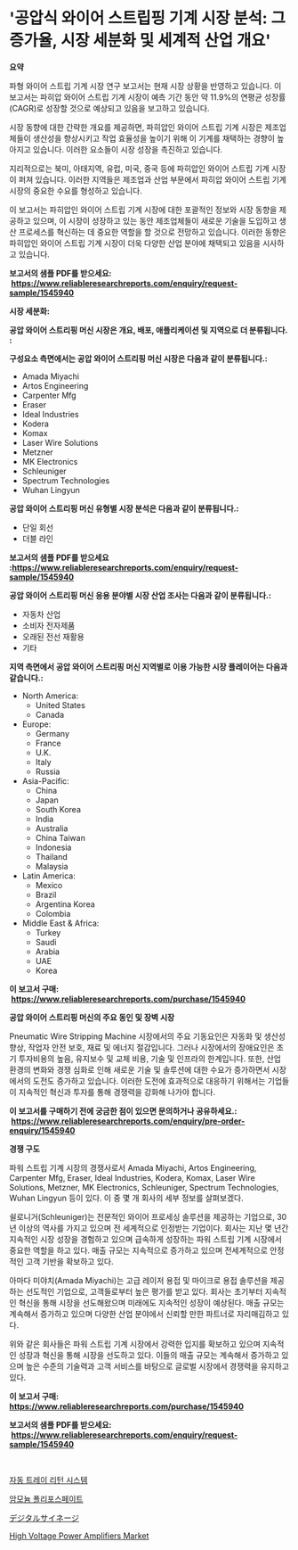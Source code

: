 <p><h1>'공압식 와이어 스트립핑 기계 시장 분석: 그 증가율, 시장 세분화 및 세계적 산업 개요'</h1></p><p><strong>요약</strong></p>
<p><p>파형 와이어 스트립 기계 시장 연구 보고서는 현재 시장 상황을 반영하고 있습니다. 이 보고서는 파히압 와이어 스트립 기계 시장이 예측 기간 동안 약 11.9%의 연평균 성장률(CAGR)로 성장할 것으로 예상되고 있음을 보고하고 있습니다. </p><p>시장 동향에 대한 간략한 개요를 제공하면, 파히압인 와이어 스트립 기계 시장은 제조업체들이 생산성을 향상시키고 작업 효율성을 높이기 위해 이 기계를 채택하는 경향이 높아지고 있습니다. 이러한 요소들이 시장 성장을 촉진하고 있습니다.</p><p>지리적으로는 북미, 아태지역, 유럽, 미국, 중국 등에 파히압인 와이어 스트립 기계 시장이 퍼져 있습니다. 이러한 지역들은 제조업과 산업 부문에서 파히압 와이어 스트립 기계 시장의 중요한 수요를 형성하고 있습니다.</p><p>이 보고서는 파히압인 와이어 스트립 기계 시장에 대한 포괄적인 정보와 시장 동향을 제공하고 있으며, 이 시장이 성장하고 있는 동안 제조업체들이 새로운 기술을 도입하고 생산 프로세스를 혁신하는 데 중요한 역할을 할 것으로 전망하고 있습니다. 이러한 동향은 파히압인 와이어 스트립 기계 시장이 더욱 다양한 산업 분야에 채택되고 있음을 시사하고 있습니다.</p></p>
<p><strong>보고서의 샘플 PDF를 받으세요: &nbsp;<a href="https://www.reliableresearchreports.com/enquiry/request-sample/1545940">https://www.reliableresearchreports.com/enquiry/request-sample/1545940</a></strong></p>
<p><strong>시장 세분화:</strong></p>
<p><strong> 공압 와이어 스트리핑 머신 시장은 개요, 배포, 애플리케이션 및 지역으로 더 분류됩니다. :</strong></p>
<p><strong>구성요소 측면에서는 공압 와이어 스트리핑 머신 시장은 다음과 같이 분류됩니다.:</strong></p>
<p><ul><li>Amada Miyachi</li><li>Artos Engineering</li><li>Carpenter Mfg</li><li>Eraser</li><li>Ideal Industries</li><li>Kodera</li><li>Komax</li><li>Laser Wire Solutions</li><li>Metzner</li><li>MK Electronics</li><li>Schleuniger</li><li>Spectrum Technologies</li><li>Wuhan Lingyun</li></ul></p>
<p><strong> 공압 와이어 스트리핑 머신 유형별 시장 분석은 다음과 같이 분류됩니다.:</strong></p>
<p><ul><li>단일 회선</li><li>더블 라인</li></ul></p>
<p><strong>보고서의 샘플 PDF를 받으세요 :<a href="https://www.reliableresearchreports.com/enquiry/request-sample/1545940">https://www.reliableresearchreports.com/enquiry/request-sample/1545940</a></strong></p>
<p><strong> 공압 와이어 스트리핑 머신 응용 분야별 시장 산업 조사는 다음과 같이 분류됩니다.:</strong></p>
<p><ul><li>자동차 산업</li><li>소비자 전자제품</li><li>오래된 전선 재활용</li><li>기타</li></ul></p>
<p><strong>지역 측면에서 공압 와이어 스트리핑 머신 지역별로 이용 가능한 시장 플레이어는 다음과 같습니다.:</strong></p>
<p><ul>
    <li>
        North America:
        <ul>
            <li>United States</li>
            <li>Canada</li>
        </ul>
    </li>
    <li>
        Europe:
        <ul>
            <li>Germany</li>
            <li>France</li>
            <li>U.K.</li>
            <li>Italy</li>
            <li>Russia</li>
        </ul>
    </li>
    <li>
        Asia-Pacific:
        <ul>
            <li>China</li>
            <li>Japan</li>
            <li>South Korea</li>
            <li>India</li>
            <li>Australia</li>
            <li>China Taiwan</li>
            <li>Indonesia</li>
            <li>Thailand</li>
            <li>Malaysia</li>
        </ul>
    </li>
    <li>
        Latin America:
        <ul>
            <li>Mexico</li>
            <li>Brazil</li>
            <li>Argentina Korea</li>
            <li>Colombia</li>
        </ul>
    </li>
    <li>
        Middle East & Africa:
        <ul>
            <li>Turkey</li>
            <li>Saudi</li>
            <li>Arabia</li>
            <li>UAE</li>
            <li>Korea</li>
        </ul>
    </li>
    </ul></p>
<p><strong>이 보고서 구매: &nbsp;<a href="https://www.reliableresearchreports.com/purchase/1545940">https://www.reliableresearchreports.com/purchase/1545940</a></strong></p>
<p><strong>공압 와이어 스트리핑 머신의 주요 동인 및 장벽 시장</strong></p>
<p><p>Pneumatic Wire Stripping Machine 시장에서의 주요 기동요인은 자동화 및 생산성 향상, 작업자 안전 보호, 재료 및 에너지 절감입니다. 그러나 시장에서의 장애요인은 초기 투자비용의 높음, 유지보수 및 교체 비용, 기술 및 인프라의 한계입니다. 또한, 산업 환경의 변화와 경쟁 심화로 인해 새로운 기술 및 솔루션에 대한 수요가 증가하면서 시장에서의 도전도 증가하고 있습니다. 이러한 도전에 효과적으로 대응하기 위해서는 기업들이 지속적인 혁신과 투자를 통해 경쟁력을 강화해 나가야 합니다.</p></p>
<p><strong>이 보고서를 구매하기 전에 궁금한 점이 있으면 문의하거나 공유하세요.: &nbsp;<a href="https://www.reliableresearchreports.com/enquiry/pre-order-enquiry/1545940">https://www.reliableresearchreports.com/enquiry/pre-order-enquiry/1545940</a></strong></p>
<p><strong>경쟁 구도</strong></p>
<p><p>파워 스트립 기계 시장의 경쟁사로서 Amada Miyachi, Artos Engineering, Carpenter Mfg, Eraser, Ideal Industries, Kodera, Komax, Laser Wire Solutions, Metzner, MK Electronics, Schleuniger, Spectrum Technologies, Wuhan Lingyun 등이 있다. 이 중 몇 개 회사의 세부 정보를 살펴보겠다.</p><p>쉴로니거(Schleuniger)는 전문적인 와이어 프로세싱 솔루션을 제공하는 기업으로, 30년 이상의 역사를 가지고 있으며 전 세계적으로 인정받는 기업이다. 회사는 지난 몇 년간 지속적인 시장 성장을 경험하고 있으며 급속하게 성장하는 파워 스트립 기계 시장에서 중요한 역할을 하고 있다. 매출 규모는 지속적으로 증가하고 있으며 전세계적으로 안정적인 고객 기반을 확보하고 있다.</p><p>아마다 미야치(Amada Miyachi)는 고급 레이저 용접 및 마이크로 용접 솔루션을 제공하는 선도적인 기업으로, 고객들로부터 높은 평가를 받고 있다. 회사는 초기부터 지속적인 혁신을 통해 시장을 선도해왔으며 미래에도 지속적인 성장이 예상된다. 매출 규모는 계속해서 증가하고 있으며 다양한 산업 분야에서 신뢰할 만한 파트너로 자리매김하고 있다.</p><p>위와 같은 회사들은 파워 스트립 기계 시장에서 강력한 입지를 확보하고 있으며 지속적인 성장과 혁신을 통해 시장을 선도하고 있다. 이들의 매출 규모는 계속해서 증가하고 있으며 높은 수준의 기술력과 고객 서비스를 바탕으로 글로벌 시장에서 경쟁력을 유지하고 있다.</p></p>
<p><strong>이 보고서 구매: &nbsp; <a href="https://www.reliableresearchreports.com/purchase/1545940">https://www.reliableresearchreports.com/purchase/1545940</a></strong></p>
<p><strong>보고서의 샘플 PDF를 받으세요: &nbsp;<a href="https://www.reliableresearchreports.com/enquiry/request-sample/1545940">https://www.reliableresearchreports.com/enquiry/request-sample/1545940</a></strong><strong></strong></p>
<p>&nbsp;</p>
<p><p><a href="https://medium.com/@moulafa/%EC%9E%90%EB%8F%99-%ED%8A%B8%EB%A0%88%EC%9D%B4-%EB%A6%AC%ED%84%B4-%EC%8B%9C%EC%8A%A4%ED%85%9C-%EC%8B%9C%EC%9E%A5-%EC%9C%A0%ED%98%95-%EC%9D%91%EC%9A%A9-%EB%B0%8F-%EC%A7%80%EB%A6%AC%EC%97%90-%EB%8C%80%ED%95%9C-%ED%8F%AC%EA%B4%84%EC%A0%81%EC%9D%B8-%ED%8F%89%EA%B0%80-09881415bf09">자동 트레이 리턴 시스템</a></p><p><a href="https://medium.com/@darianswift1922_33282/%EC%95%94%EB%AA%A8%EB%8A%84-%ED%8F%B4%EB%A6%AC%EC%9D%B8%EC%82%B0-%EC%97%BC-%EC%8B%9C%EC%9E%A5-2031%EB%85%84%EA%B9%8C%EC%A7%80-%EC%84%B1%EA%B3%B5%EC%A0%81%EC%9D%B8-%EB%B9%84%EC%A6%88%EB%8B%88%EC%8A%A4-%EC%A0%84%EB%9E%B5%EC%9D%98-%EC%97%B4%EC%87%A0-%EC%98%88%EC%B8%A1-e41d8fcb486b">암모늄 폴리포스페이트</a></p><p><a href="https://medium.com/@maudward1907/2024%E5%B9%B4%E3%81%8B%E3%82%892031%E5%B9%B4%E3%81%BE%E3%81%A7%E3%81%AE%E6%9C%9F%E9%96%93%E3%81%AB%E4%BA%88%E6%B8%AC%E3%81%95%E3%82%8C%E3%82%8B%E3%83%87%E3%82%B8%E3%82%BF%E3%83%AB%E3%82%B5%E3%82%A4%E3%83%8D%E3%83%BC%E3%82%B8%E5%B8%82%E5%A0%B4%E3%81%AE%E5%88%86%E6%9E%90%E3%81%A8%E8%A6%8F%E6%A8%A1%E4%BA%88%E6%B8%AC-95e42d1326e0">デジタルサイネージ</a></p><p><a href="https://github.com/WillieWoodard/Market-Research-Report-List-4/blob/main/high-voltage-power-amplifiers-market.md">High Voltage Power Amplifiers Market</a></p></p>